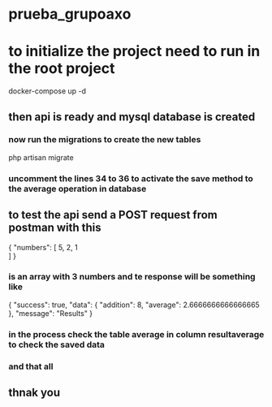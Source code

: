 # prueba_grupoaxo

# to initialize the project need to run in the root project

docker-compose up -d

## then api is ready and mysql database is created

### now run the migrations to create the new tables

php artisan migrate

### uncomment the lines 34 to 36 to activate the save method to the average operation in database

## to test the api send a POST request from postman with this

{
    "numbers": [
        5,
        2,
        1        
    ]
}

### is an array with 3 numbers and te response will be something like

{
    "success": true,
    "data": {
        "addition": 8,
        "average": 2.6666666666666665
    },
    "message": "Results"
}

### in the process check the table average in column resultaverage to check the saved data

### and that all

## thnak you
